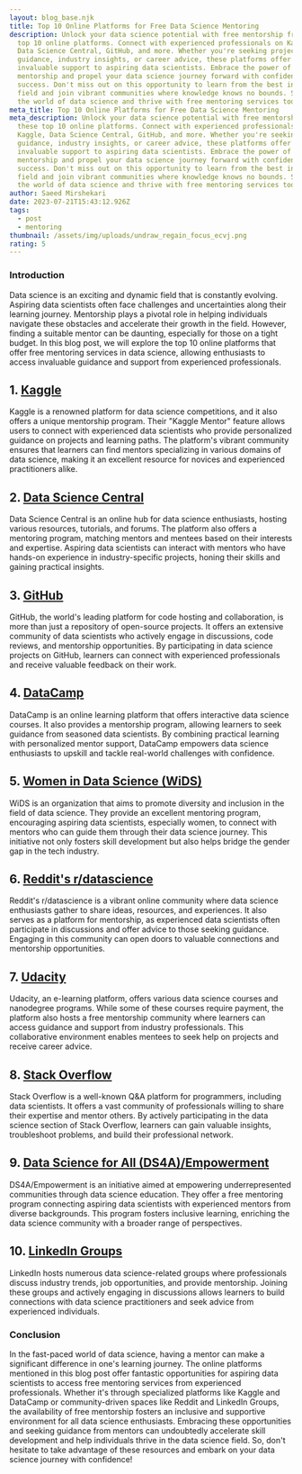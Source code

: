 ```yaml
---
layout: blog_base.njk
title: Top 10 Online Platforms for Free Data Science Mentoring
description: Unlock your data science potential with free mentorship from these
  top 10 online platforms. Connect with experienced professionals on Kaggle,
  Data Science Central, GitHub, and more. Whether you're seeking project
  guidance, industry insights, or career advice, these platforms offer
  invaluable support to aspiring data scientists. Embrace the power of
  mentorship and propel your data science journey forward with confidence and
  success. Don't miss out on this opportunity to learn from the best in the
  field and join vibrant communities where knowledge knows no bounds. Step into
  the world of data science and thrive with free mentoring services today!
meta_title: Top 10 Online Platforms for Free Data Science Mentoring
meta_description: Unlock your data science potential with free mentorship from
  these top 10 online platforms. Connect with experienced professionals on
  Kaggle, Data Science Central, GitHub, and more. Whether you're seeking project
  guidance, industry insights, or career advice, these platforms offer
  invaluable support to aspiring data scientists. Embrace the power of
  mentorship and propel your data science journey forward with confidence and
  success. Don't miss out on this opportunity to learn from the best in the
  field and join vibrant communities where knowledge knows no bounds. Step into
  the world of data science and thrive with free mentoring services today!
author: Saeed Mirshekari
date: 2023-07-21T15:43:12.926Z
tags:
  - post
  - mentoring
thumbnail: /assets/img/uploads/undraw_regain_focus_ecvj.png
rating: 5
---
```




### Introduction

Data science is an exciting and dynamic field that is constantly evolving. Aspiring data scientists often face challenges and uncertainties along their learning journey. Mentorship plays a pivotal role in helping individuals navigate these obstacles and accelerate their growth in the field. However, finding a suitable mentor can be daunting, especially for those on a tight budget. In this blog post, we will explore the top 10 online platforms that offer free mentoring services in data science, allowing enthusiasts to access invaluable guidance and support from experienced professionals.

## 1. [Kaggle](https://www.kaggle.com/)

Kaggle is a renowned platform for data science competitions, and it also offers a unique mentorship program. Their "Kaggle Mentor" feature allows users to connect with experienced data scientists who provide personalized guidance on projects and learning paths. The platform's vibrant community ensures that learners can find mentors specializing in various domains of data science, making it an excellent resource for novices and experienced practitioners alike.

## 2. [Data Science Central](https://www.datasciencecentral.com/)

Data Science Central is an online hub for data science enthusiasts, hosting various resources, tutorials, and forums. The platform also offers a mentoring program, matching mentors and mentees based on their interests and expertise. Aspiring data scientists can interact with mentors who have hands-on experience in industry-specific projects, honing their skills and gaining practical insights.

## 3. [GitHub](https://github.com/)

GitHub, the world's leading platform for code hosting and collaboration, is more than just a repository of open-source projects. It offers an extensive community of data scientists who actively engage in discussions, code reviews, and mentorship opportunities. By participating in data science projects on GitHub, learners can connect with experienced professionals and receive valuable feedback on their work.

## 4. [DataCamp](https://www.datacamp.com/)

DataCamp is an online learning platform that offers interactive data science courses. It also provides a mentorship program, allowing learners to seek guidance from seasoned data scientists. By combining practical learning with personalized mentor support, DataCamp empowers data science enthusiasts to upskill and tackle real-world challenges with confidence.

## 5. [Women in Data Science (WiDS)](https://www.widsconference.org/)

WiDS is an organization that aims to promote diversity and inclusion in the field of data science. They provide an excellent mentoring program, encouraging aspiring data scientists, especially women, to connect with mentors who can guide them through their data science journey. This initiative not only fosters skill development but also helps bridge the gender gap in the tech industry.

## 6. [Reddit's r/datascience](https://www.reddit.com/r/datascience/)

Reddit's r/datascience is a vibrant online community where data science enthusiasts gather to share ideas, resources, and experiences. It also serves as a platform for mentorship, as experienced data scientists often participate in discussions and offer advice to those seeking guidance. Engaging in this community can open doors to valuable connections and mentorship opportunities.

## 7. [Udacity](https://www.udacity.com/)

Udacity, an e-learning platform, offers various data science courses and nanodegree programs. While some of these courses require payment, the platform also hosts a free mentorship community where learners can access guidance and support from industry professionals. This collaborative environment enables mentees to seek help on projects and receive career advice.

## 8. [Stack Overflow](https://stackoverflow.com/)

Stack Overflow is a well-known Q&A platform for programmers, including data scientists. It offers a vast community of professionals willing to share their expertise and mentor others. By actively participating in the data science section of Stack Overflow, learners can gain valuable insights, troubleshoot problems, and build their professional network.

## 9. [Data Science for All (DS4A)/Empowerment](https://www.correlation-one.com/data-skills-for-all)

DS4A/Empowerment is an initiative aimed at empowering underrepresented communities through data science education. They offer a free mentoring program connecting aspiring data scientists with experienced mentors from diverse backgrounds. This program fosters inclusive learning, enriching the data science community with a broader range of perspectives.

## 10. [LinkedIn Groups](https://www.linkedin.com/)

LinkedIn hosts numerous data science-related groups where professionals discuss industry trends, job opportunities, and provide mentorship. Joining these groups and actively engaging in discussions allows learners to build connections with data science practitioners and seek advice from experienced individuals.

### Conclusion

In the fast-paced world of data science, having a mentor can make a significant difference in one's learning journey. The online platforms mentioned in this blog post offer fantastic opportunities for aspiring data scientists to access free mentoring services from experienced professionals. Whether it's through specialized platforms like Kaggle and DataCamp or community-driven spaces like Reddit and LinkedIn Groups, the availability of free mentorship fosters an inclusive and supportive environment for all data science enthusiasts. Embracing these opportunities and seeking guidance from mentors can undoubtedly accelerate skill development and help individuals thrive in the data science field. So, don't hesitate to take advantage of these resources and embark on your data science journey with confidence!